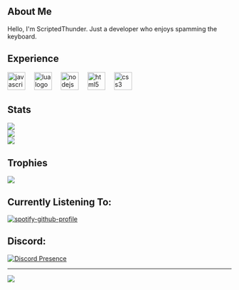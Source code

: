 
## About Me
Hello, I'm ScriptedThunder.
Just a developer who enjoys spamming the keyboard.

## Experience
<div align="left">
  <img src="https://img.shields.io/badge/JavaScript-F7DF1E?logo=javascript&logoColor=black&style=for-the-badge" height="40" alt="javascript logo"  />
  <img width="12" />
  <img src="https://img.shields.io/badge/Lua-2C2D72?logo=lua&logoColor=white&style=for-the-badge" height="40" alt="lua logo"  />
  <img width="12" />
  <img src="https://img.shields.io/badge/Node.js-339933?logo=nodedotjs&logoColor=white&style=for-the-badge" height="40" alt="nodejs logo"  />
  <img width="12" />
  <img src="https://img.shields.io/badge/HTML5-E34F26?logo=html5&logoColor=white&style=for-the-badge" height="40" alt="html5 logo"  />
  <img width="12" />
  <img src="https://img.shields.io/badge/CSS3-1572B6?logo=css3&logoColor=white&style=for-the-badge" height="40" alt="css3 logo"  />
</div>

## Stats
![](https://github-readme-stats.vercel.app/api?username=ScriptedThunder&theme=dark&hide_border=true&include_all_commits=false&count_private=false)<br/>
![](https://github-readme-streak-stats.herokuapp.com/?user=ScriptedThunder&theme=dark&hide_border=true)<br/>
![](https://github-readme-stats.vercel.app/api/top-langs/?username=ScriptedThunder&theme=dark&hide_border=true&include_all_commits=false&count_private=false&layout=compact)

## Trophies
![](https://github-profile-trophy.vercel.app/?username=ScriptedThunder&theme=radical&no-frame=true&no-bg=true&margin-w=4)

## Currently Listening To:
[![spotify-github-profile](https://spotify-github-profile.vercel.app/api/view?uid=odo1981&cover_image=true&theme=default&show_offline=false&background_color=121212&interchange=false&bar_color=53b14f&bar_color_cover=true)](https://github.com/kittinan/spotify-github-profile)

## Discord:
[![Discord Presence](https://lanyard.cnrad.dev/api/:id)](https://discord.com/users/143359375271133186)

---
[![](https://visitcount.itsvg.in/api?id=ScriptedThunder&icon=5&color=1)](https://visitcount.itsvg.in)
